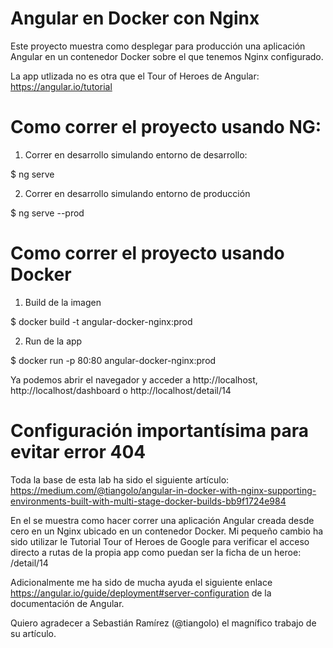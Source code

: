 # Angular en Docker con Nginx

Este proyecto muestra como desplegar para producción una aplicación Angular en un contenedor Docker sobre el que tenemos Nginx configurado.

La app utlizada no es otra que el Tour of Heroes de Angular: https://angular.io/tutorial

# Como correr el proyecto usando NG:

1. Correr en desarrollo simulando entorno de desarrollo:

$ ng serve 

2. Correr en desarrollo simulando entorno de producción

$ ng serve --prod 

# Como correr el proyecto usando Docker

1. Build de la imagen

$ docker build -t angular-docker-nginx:prod

2. Run de la app

$ docker run -p 80:80 angular-docker-nginx:prod

Ya podemos abrir el navegador y acceder a http://localhost, http://localhost/dashboard o http://localhost/detail/14

# Configuración importantísima para evitar error 404

Toda la base de esta lab ha sido el siguiente artículo: https://medium.com/@tiangolo/angular-in-docker-with-nginx-supporting-environments-built-with-multi-stage-docker-builds-bb9f1724e984

En el se muestra como hacer correr una aplicación Angular creada desde cero en un Nginx ubicado en un contenedor Docker. Mi pequeño cambio ha sido utilizar le Tutorial Tour of Heroes de Google para verificar el acceso directo a rutas de la propia app como puedan ser la ficha de un heroe: /detail/14

Adicionalmente me ha sido de mucha ayuda el siguiente enlace https://angular.io/guide/deployment#server-configuration de la documentación de Angular.

Quiero agradecer a Sebastián Ramírez (@tiangolo) el magnífico trabajo de su artículo.